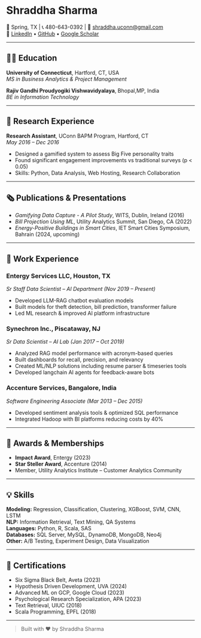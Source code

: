 # Shraddha Sharma

📍 Spring, TX | 📞 480-643-0392 | 📧 shraddha.uconn@gmail.com  
🔗 [LinkedIn](https://www.linkedin.com/in/shraddha18) • [GitHub](https://github.com/MeetShraddha) • [Google Scholar](https://scholar.google.com/citations?view_op=list_works&hl=en&user=7UGNvYgAAAAJ)

---

## 👩‍🎓 Education

**University of Connecticut**, Hartford, CT, USA  
*MS in Business Analytics & Project Management*

**Rajiv Gandhi Proudyogiki Vishwavidyalaya**, Bhopal,MP, India  
*BE in Information Technology*

---

## 🔬 Research Experience

**Research Assistant**, UConn BAPM Program, Hartford, CT  
*May 2016 – Dec 2016*  
- Designed a gamified system to assess Big Five personality traits  
- Found significant engagement improvements vs traditional surveys (p < 0.05)  
- Skills: Python, Data Analysis, Web Hosting, Research Collaboration

---

## 🗞 Publications & Presentations

- *Gamifying Data Capture - A Pilot Study*, WITS, Dublin, Ireland (2016)  
- *Bill Projection Using ML*, Utility Analytics Summit, San Diego, CA (2022)  
- *Energy-Positive Buildings in Smart Cities*, IET Smart Cities Symposium, Bahrain (2024, upcoming)

---

## 💼 Work Experience

### **Entergy Services LLC**, Houston, TX  
*Sr Staff Data Scientist – AI Department (Nov 2019 – Present)*  
- Developed LLM-RAG chatbot evaluation models  
- Built models for theft detection, bill prediction, transformer failure  
- Led ML research & improved AI platform infrastructure

### **Synechron Inc.**, Piscataway, NJ  
*Sr Data Scientist – AI Lab (Jan 2017 – Oct 2019)*  
- Analyzed RAG model performance with acronym-based queries  
- Built dashboards for recall, precision, and relevancy  
- Created ML/NLP solutions including resume parser & timeseries tools  
- Developed langchain AI agents for feedback-aware bots

### **Accenture Services**, Bangalore, India  
*Software Engineering Associate (Mar 2013 – Dec 2015)*  
- Developed sentiment analysis tools & optimized SQL performance  
- Integrated Hadoop with BI platforms reducing costs by 40%

---

## 🏅 Awards & Memberships

- **Impact Award**, Entergy (2023)  
- **Star Steller Award**, Accenture (2014)  
- Member, Utility Analytics Institute – Customer Analytics Community

---

## 💡 Skills

**Modeling:** Regression, Classification, Clustering, XGBoost, SVM, CNN, LSTM  
**NLP:** Information Retrieval, Text Mining, QA Systems  
**Languages:** Python, R, Scala, SAS  
**Databases:** SQL Server, MySQL, DynamoDB, MongoDB, Neo4j  
**Other:** A/B Testing, Experiment Design, Data Visualization

---

## 📜 Certifications

- Six Sigma Black Belt, Aveta (2023)  
- Hypothesis Driven Development, UVA (2024)  
- Advanced ML on GCP, Google Cloud (2023)  
- Psychological Research Specialization, APA (2023)  
- Text Retrieval, UIUC (2018)  
- Scala Programming, EPFL (2018)

---

> Built with ❤️ by Shraddha Sharma  

